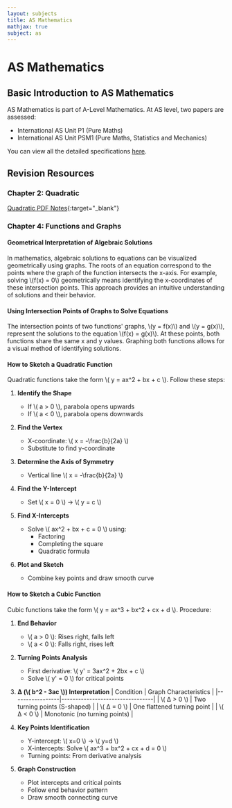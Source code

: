 ```yaml
---
layout: subjects
title: AS Mathematics
mathjax: true
subject: as
---
```


# AS Mathematics

## Basic Introduction to AS Mathematics
AS Mathematics is part of A-Level Mathematics. At AS level, two papers are assessed:  
- International AS Unit P1 (Pure Maths)  
- International AS Unit PSM1 (Pure Maths, Statistics and Mechanics)  

You can view all the detailed specifications [here](./files/A-Level%20Mathematics%20Specification.pdf).

## Revision Resources

### Chapter 2: Quadratic
[Quadratic PDF Notes](./files/Unit%202.%20Quadratic.pdf){:target="_blank"}

### Chapter 4: Functions and Graphs

#### Geometrical Interpretation of Algebraic Solutions
In mathematics, algebraic solutions to equations can be visualized geometrically using graphs. The roots of an equation correspond to the points where the graph of the function intersects the x-axis. For example, solving \\(f(x) = 0\\) geometrically means identifying the x-coordinates of these intersection points. This approach provides an intuitive understanding of solutions and their behavior.

#### Using Intersection Points of Graphs to Solve Equations
The intersection points of two functions' graphs, \\(y = f(x)\\) and \\(y = g(x)\\), represent the solutions to the equation \\(f(x) = g(x)\\). At these points, both functions share the same x and y values. Graphing both functions allows for a visual method of identifying solutions.

#### How to Sketch a Quadratic Function
Quadratic functions take the form \\( y = ax^2 + bx + c \\). Follow these steps:

1. **Identify the Shape**
   - If \\( a > 0 \\), parabola opens upwards
   - If \\( a < 0 \\), parabola opens downwards

2. **Find the Vertex**
   - X-coordinate: \\( x = -\frac{b}{2a} \\)
   - Substitute to find y-coordinate

3. **Determine the Axis of Symmetry**
   - Vertical line \\( x = -\frac{b}{2a} \\)

4. **Find the Y-Intercept**
   - Set \\( x = 0 \\) → \\( y = c \\)

5. **Find X-Intercepts**
   - Solve \\( ax^2 + bx + c = 0 \\) using:
     - Factoring
     - Completing the square
     - Quadratic formula

6. **Plot and Sketch**
   - Combine key points and draw smooth curve

#### How to Sketch a Cubic Function
Cubic functions take the form \\( y = ax^3 + bx^2 + cx + d \\). Procedure:

1. **End Behavior**
   - \\( a > 0 \\): Rises right, falls left
   - \\( a < 0 \\): Falls right, rises left

2. **Turning Points Analysis**
   - First derivative: \\( y' = 3ax^2 + 2bx + c \\)
   - Solve \\( y' = 0 \\) for critical points

3. **Δ (\\( b^2 - 3ac \\)) Interpretation**
   | Condition       | Graph Characteristics          |
   |-----------------|---------------------------------|
   | \\( Δ > 0 \\)  | Two turning points (S-shaped)  |
   | \\( Δ = 0 \\)  | One flattened turning point    |
   | \\( Δ < 0 \\)  | Monotonic (no turning points)  |

4. **Key Points Identification**
   - Y-intercept: \\( x=0 \\) → \\( y=d \\)
   - X-intercepts: Solve \\( ax^3 + bx^2 + cx + d = 0 \\)
   - Turning points: From derivative analysis

5. **Graph Construction**
   - Plot intercepts and critical points
   - Follow end behavior pattern
   - Draw smooth connecting curve